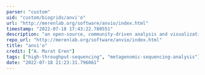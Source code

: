```yaml
---
parser: "custom"
uid: "custom/biogrids/anvi'o"
url: "http://merenlab.org/software/anvio/index.html"
timestamp: "2022-07-18 17:43:22.780551"
description: "an open-source, community-driven analysis and visualization platform for ‘omics data.  Its interactive interface facilitates the management of metagenomic contigs and associated data for automatic or human-guided identification of genome bins and their curation."
repo_url: "http://merenlab.org/software/anvio/index.html"
title: "anvi'o"
credit: ["A. Murat Eren"]
tags: ["high-throughput-sequencing", "metagenomic-sequencing-analysis"]
date: "2022-07-18 21:23:31.796061"
---
```

